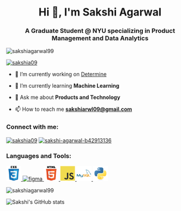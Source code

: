 <h1 align="center">Hi 👋, I'm Sakshi Agarwal</h1>
<h3 align="center">A Graduate Student @ NYU specializing in Product Management and Data Analytics</h3>

<p align="left"> <img src="https://komarev.com/ghpvc/?username=sakshiagarwal99&label=Profile%20views&color=0e75b6&style=flat" alt="sakshiagarwal99" /> </p>

<p align="left"> <a href="https://twitter.com/sakshia09" target="blank"><img src="https://img.shields.io/twitter/follow/sakshia09?logo=twitter&style=for-the-badge" alt="sakshia09" /></a> </p>

- 🔭 I’m currently working on [Determine](https://www.figma.com/file/9621lHtZPYpS6Xg55PoFpp/Negotiation-app?t=xDWHVkmdPl2M99rO-0)

- 🌱 I’m currently learning **Machine Learning**

- 💬 Ask me about **Products and Technology**

- 📫 How to reach me **sakshiarwl09@gmail.com**

<h3 align="left">Connect with me:</h3>
<p align="left">
<a href="https://twitter.com/sakshia09" target="blank"><img align="center" src="https://raw.githubusercontent.com/rahuldkjain/github-profile-readme-generator/master/src/images/icons/Social/twitter.svg" alt="sakshia09" height="30" width="40" /></a>
<a href="https://linkedin.com/in/sakshi-agarwal-b42913136" target="blank"><img align="center" src="https://raw.githubusercontent.com/rahuldkjain/github-profile-readme-generator/master/src/images/icons/Social/linked-in-alt.svg" alt="sakshi-agarwal-b42913136" height="30" width="40" /></a>
</p>

<h3 align="left">Languages and Tools:</h3>
<p align="left"> <a href="https://www.w3schools.com/css/" target="_blank" rel="noreferrer"> <img src="https://raw.githubusercontent.com/devicons/devicon/master/icons/css3/css3-original-wordmark.svg" alt="css3" width="40" height="40"/> </a> <a href="https://www.figma.com/" target="_blank" rel="noreferrer"> <img src="https://www.vectorlogo.zone/logos/figma/figma-icon.svg" alt="figma" width="40" height="40"/> </a> <a href="https://www.w3.org/html/" target="_blank" rel="noreferrer"> <img src="https://raw.githubusercontent.com/devicons/devicon/master/icons/html5/html5-original-wordmark.svg" alt="html5" width="40" height="40"/> </a> <a href="https://developer.mozilla.org/en-US/docs/Web/JavaScript" target="_blank" rel="noreferrer"> <img src="https://raw.githubusercontent.com/devicons/devicon/master/icons/javascript/javascript-original.svg" alt="javascript" width="40" height="40"/> </a> <a href="https://www.mysql.com/" target="_blank" rel="noreferrer"> <img src="https://raw.githubusercontent.com/devicons/devicon/master/icons/mysql/mysql-original-wordmark.svg" alt="mysql" width="40" height="40"/> </a> <a href="https://www.python.org" target="_blank" rel="noreferrer"> <img src="https://raw.githubusercontent.com/devicons/devicon/master/icons/python/python-original.svg" alt="python" width="40" height="40"/> </a> </p>

<p><img src="https://github-readme-stats.vercel.app/api/top-langs?username=sakshiagarwal99&show_icons=true&locale=en&layout=compact" alt="sakshiagarwal99" /></p>

![Sakshi's GitHub stats](https://github-readme-stats.vercel.app/api?username=sakshiagarwal99&show_icons=true&theme=tokyonight)
